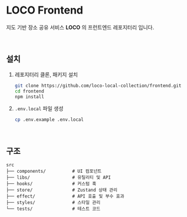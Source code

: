 # LOCO Frontend

지도 기반 장소 공유 서비스 **LOCO** 의 프런트엔드 레포지터리 입니다.

</br>

## 설치

1. 레포지터리 클론, 패키지 설치

   ```bash
   git clone https://github.com/loco-local-collection/frontend.git
   cd frontend
   npm install
   ```

2. `.env.local` 파일 생성

   ```bash
   cp .env.example .env.local
   ```

</br>

## 구조

```
src
├── components/          # UI 컴포넌트
├── libs/                # 유틸리티 및 API
├── hooks/               # 커스텀 훅
├── store/               # Zustand 상태 관리
├── effect/              # API 호출 및 부수 효과
├── styles/              # 스타일 관리
└── tests/               # 테스트 코드
```
